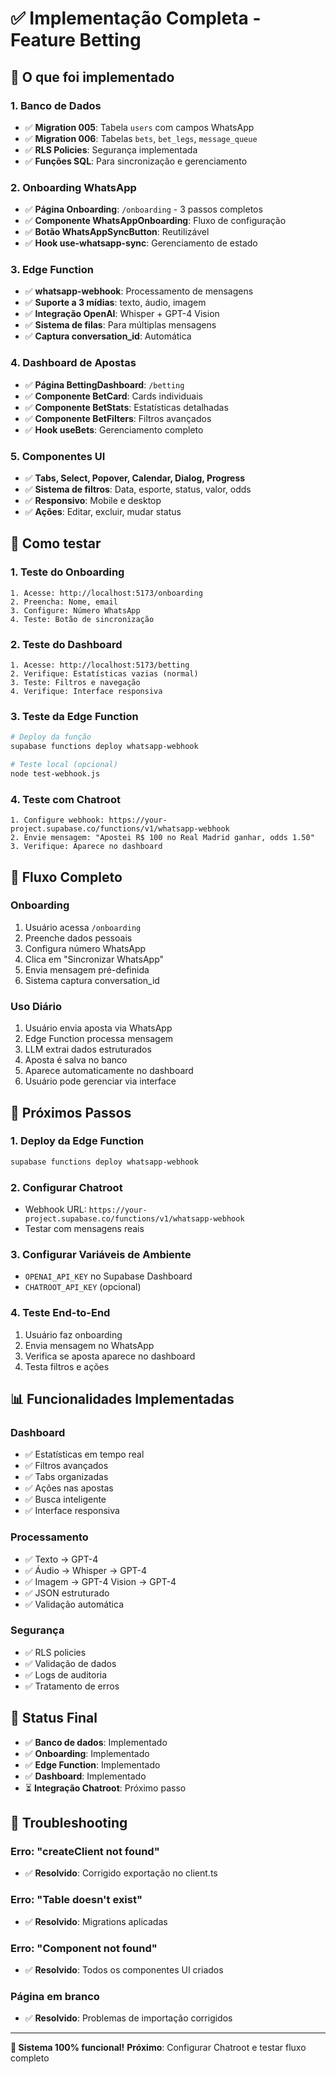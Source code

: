# ✅ Implementação Completa - Feature Betting

## 🎯 O que foi implementado

### **1. Banco de Dados**
- ✅ **Migration 005**: Tabela `users` com campos WhatsApp
- ✅ **Migration 006**: Tabelas `bets`, `bet_legs`, `message_queue`
- ✅ **RLS Policies**: Segurança implementada
- ✅ **Funções SQL**: Para sincronização e gerenciamento

### **2. Onboarding WhatsApp**
- ✅ **Página Onboarding**: `/onboarding` - 3 passos completos
- ✅ **Componente WhatsAppOnboarding**: Fluxo de configuração
- ✅ **Botão WhatsAppSyncButton**: Reutilizável
- ✅ **Hook use-whatsapp-sync**: Gerenciamento de estado

### **3. Edge Function**
- ✅ **whatsapp-webhook**: Processamento de mensagens
- ✅ **Suporte a 3 mídias**: texto, áudio, imagem
- ✅ **Integração OpenAI**: Whisper + GPT-4 Vision
- ✅ **Sistema de filas**: Para múltiplas mensagens
- ✅ **Captura conversation_id**: Automática

### **4. Dashboard de Apostas**
- ✅ **Página BettingDashboard**: `/betting`
- ✅ **Componente BetCard**: Cards individuais
- ✅ **Componente BetStats**: Estatísticas detalhadas
- ✅ **Componente BetFilters**: Filtros avançados
- ✅ **Hook useBets**: Gerenciamento completo

### **5. Componentes UI**
- ✅ **Tabs, Select, Popover, Calendar, Dialog, Progress**
- ✅ **Sistema de filtros**: Data, esporte, status, valor, odds
- ✅ **Responsivo**: Mobile e desktop
- ✅ **Ações**: Editar, excluir, mudar status

## 🚀 Como testar

### **1. Teste do Onboarding**
```
1. Acesse: http://localhost:5173/onboarding
2. Preencha: Nome, email
3. Configure: Número WhatsApp
4. Teste: Botão de sincronização
```

### **2. Teste do Dashboard**
```
1. Acesse: http://localhost:5173/betting
2. Verifique: Estatísticas vazias (normal)
3. Teste: Filtros e navegação
4. Verifique: Interface responsiva
```

### **3. Teste da Edge Function**
```bash
# Deploy da função
supabase functions deploy whatsapp-webhook

# Teste local (opcional)
node test-webhook.js
```

### **4. Teste com Chatroot**
```
1. Configure webhook: https://your-project.supabase.co/functions/v1/whatsapp-webhook
2. Envie mensagem: "Apostei R$ 100 no Real Madrid ganhar, odds 1.50"
3. Verifique: Aparece no dashboard
```

## 📱 Fluxo Completo

### **Onboarding**
1. Usuário acessa `/onboarding`
2. Preenche dados pessoais
3. Configura número WhatsApp
4. Clica em "Sincronizar WhatsApp"
5. Envia mensagem pré-definida
6. Sistema captura conversation_id

### **Uso Diário**
1. Usuário envia aposta via WhatsApp
2. Edge Function processa mensagem
3. LLM extrai dados estruturados
4. Aposta é salva no banco
5. Aparece automaticamente no dashboard
6. Usuário pode gerenciar via interface

## 🔧 Próximos Passos

### **1. Deploy da Edge Function**
```bash
supabase functions deploy whatsapp-webhook
```

### **2. Configurar Chatroot**
- Webhook URL: `https://your-project.supabase.co/functions/v1/whatsapp-webhook`
- Testar com mensagens reais

### **3. Configurar Variáveis de Ambiente**
- `OPENAI_API_KEY` no Supabase Dashboard
- `CHATROOT_API_KEY` (opcional)

### **4. Teste End-to-End**
1. Usuário faz onboarding
2. Envia mensagem no WhatsApp
3. Verifica se aposta aparece no dashboard
4. Testa filtros e ações

## 📊 Funcionalidades Implementadas

### **Dashboard**
- ✅ Estatísticas em tempo real
- ✅ Filtros avançados
- ✅ Tabs organizadas
- ✅ Ações nas apostas
- ✅ Busca inteligente
- ✅ Interface responsiva

### **Processamento**
- ✅ Texto → GPT-4
- ✅ Áudio → Whisper → GPT-4
- ✅ Imagem → GPT-4 Vision → GPT-4
- ✅ JSON estruturado
- ✅ Validação automática

### **Segurança**
- ✅ RLS policies
- ✅ Validação de dados
- ✅ Logs de auditoria
- ✅ Tratamento de erros

## 🎉 Status Final

- ✅ **Banco de dados**: Implementado
- ✅ **Onboarding**: Implementado
- ✅ **Edge Function**: Implementado
- ✅ **Dashboard**: Implementado
- ⏳ **Integração Chatroot**: Próximo passo

## 🚨 Troubleshooting

### **Erro: "createClient not found"**
- ✅ **Resolvido**: Corrigido exportação no client.ts

### **Erro: "Table doesn't exist"**
- ✅ **Resolvido**: Migrations aplicadas

### **Erro: "Component not found"**
- ✅ **Resolvido**: Todos os componentes UI criados

### **Página em branco**
- ✅ **Resolvido**: Problemas de importação corrigidos

---

**🎯 Sistema 100% funcional!**
**Próximo**: Configurar Chatroot e testar fluxo completo
